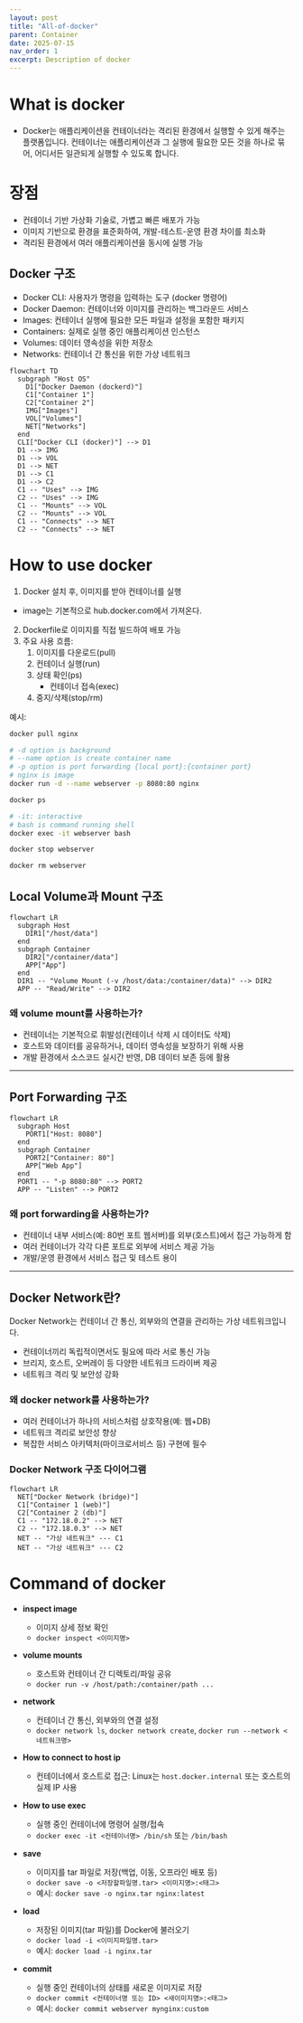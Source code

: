 ```yaml
---
layout: post
title: "All-of-docker"
parent: Container
date: 2025-07-15
nav_order: 1
excerpt: Description of docker
---
```


# What is docker

- Docker는 애플리케이션을 컨테이너라는 격리된 환경에서 실행할 수 있게 해주는 플랫폼입니다. 컨테이너는 애플리케이션과 그 실행에 필요한 모든 것을 하나로 묶어, 어디서든 일관되게 실행할 수 있도록 합니다.

# 장점

- 컨테이너 기반 가상화 기술로, 가볍고 빠른 배포가 가능
- 이미지 기반으로 환경을 표준화하여, 개발-테스트-운영 환경 차이를 최소화
- 격리된 환경에서 여러 애플리케이션을 동시에 실행 가능

## Docker 구조

- Docker CLI: 사용자가 명령을 입력하는 도구 (docker 명령어)
- Docker Daemon: 컨테이너와 이미지를 관리하는 백그라운드 서비스
- Images: 컨테이너 실행에 필요한 모든 파일과 설정을 포함한 패키지
- Containers: 실제로 실행 중인 애플리케이션 인스턴스
- Volumes: 데이터 영속성을 위한 저장소
- Networks: 컨테이너 간 통신을 위한 가상 네트워크

```mermaid
flowchart TD
  subgraph "Host OS"
    D1["Docker Daemon (dockerd)"]
    C1["Container 1"]
    C2["Container 2"]
    IMG["Images"]
    VOL["Volumes"]
    NET["Networks"]
  end
  CLI["Docker CLI (docker)"] --> D1
  D1 --> IMG
  D1 --> VOL
  D1 --> NET
  D1 --> C1
  D1 --> C2
  C1 -- "Uses" --> IMG
  C2 -- "Uses" --> IMG
  C1 -- "Mounts" --> VOL
  C2 -- "Mounts" --> VOL
  C1 -- "Connects" --> NET
  C2 -- "Connects" --> NET
```

# How to use docker

1. Docker 설치 후, 이미지를 받아 컨테이너를 실행

- image는 기본적으로 hub.docker.com에서 가져온다.

2. Dockerfile로 이미지를 직접 빌드하여 배포 가능
3. 주요 사용 흐름:
   1. 이미지를 다운로드(pull)
   2. 컨테이너 실행(run)
   3. 상태 확인(ps)
      - 컨테이너 접속(exec)
   4. 중지/삭제(stop/rm)

예시:

```bash
docker pull nginx

# -d option is background
# --name option is create container name
# -p option is port forwarding {local port}:{container port}
# nginx is image
docker run -d --name webserver -p 8080:80 nginx

docker ps

# -it: interactive
# bash is command running shell
docker exec -it webserver bash

docker stop webserver

docker rm webserver
```

## Local Volume과 Mount 구조

```mermaid
flowchart LR
  subgraph Host
    DIR1["/host/data"]
  end
  subgraph Container
    DIR2["/container/data"]
    APP["App"]
  end
  DIR1 -- "Volume Mount (-v /host/data:/container/data)" --> DIR2
  APP -- "Read/Write" --> DIR2
```

### 왜 volume mount를 사용하는가?

- 컨테이너는 기본적으로 휘발성(컨테이너 삭제 시 데이터도 삭제)
- 호스트와 데이터를 공유하거나, 데이터 영속성을 보장하기 위해 사용
- 개발 환경에서 소스코드 실시간 반영, DB 데이터 보존 등에 활용

---

## Port Forwarding 구조

```mermaid
flowchart LR
  subgraph Host
    PORT1["Host: 8080"]
  end
  subgraph Container
    PORT2["Container: 80"]
    APP["Web App"]
  end
  PORT1 -- "-p 8080:80" --> PORT2
  APP -- "Listen" --> PORT2
```

### 왜 port forwarding을 사용하는가?

- 컨테이너 내부 서비스(예: 80번 포트 웹서버)를 외부(호스트)에서 접근 가능하게 함
- 여러 컨테이너가 각각 다른 포트로 외부에 서비스 제공 가능
- 개발/운영 환경에서 서비스 접근 및 테스트 용이

---

## Docker Network란?

Docker Network는 컨테이너 간 통신, 외부와의 연결을 관리하는 가상 네트워크입니다.

- 컨테이너끼리 독립적이면서도 필요에 따라 서로 통신 가능
- 브리지, 호스트, 오버레이 등 다양한 네트워크 드라이버 제공
- 네트워크 격리 및 보안성 강화

### 왜 docker network를 사용하는가?

- 여러 컨테이너가 하나의 서비스처럼 상호작용(예: 웹+DB)
- 네트워크 격리로 보안성 향상
- 복잡한 서비스 아키텍처(마이크로서비스 등) 구현에 필수

### Docker Network 구조 다이어그램

```mermaid
flowchart LR
  NET["Docker Network (bridge)"]
  C1["Container 1 (web)"]
  C2["Container 2 (db)"]
  C1 -- "172.18.0.2" --> NET
  C2 -- "172.18.0.3" --> NET
  NET -- "가상 네트워크" --- C1
  NET -- "가상 네트워크" --- C2
```

# Command of docker

- **inspect image**

  - 이미지 상세 정보 확인
  - `docker inspect <이미지명>`

- **volume mounts**

  - 호스트와 컨테이너 간 디렉토리/파일 공유
  - `docker run -v /host/path:/container/path ...`

- **network**

  - 컨테이너 간 통신, 외부와의 연결 설정
  - `docker network ls`, `docker network create`, `docker run --network <네트워크명>`

- **How to connect to host ip**

  - 컨테이너에서 호스트로 접근: Linux는 `host.docker.internal` 또는 호스트의 실제 IP 사용

- **How to use exec**

  - 실행 중인 컨테이너에 명령어 실행/접속
  - `docker exec -it <컨테이너명> /bin/sh` 또는 `/bin/bash`

- **save**

  - 이미지를 tar 파일로 저장(백업, 이동, 오프라인 배포 등)
  - `docker save -o <저장할파일명.tar> <이미지명>:<태그>`
  - 예시: `docker save -o nginx.tar nginx:latest`

- **load**

  - 저장된 이미지(tar 파일)를 Docker에 불러오기
  - `docker load -i <이미지파일명.tar>`
  - 예시: `docker load -i nginx.tar`

- **commit**
  - 실행 중인 컨테이너의 상태를 새로운 이미지로 저장
  - `docker commit <컨테이너명 또는 ID> <새이미지명>:<태그>`
  - 예시: `docker commit webserver mynginx:custom`
